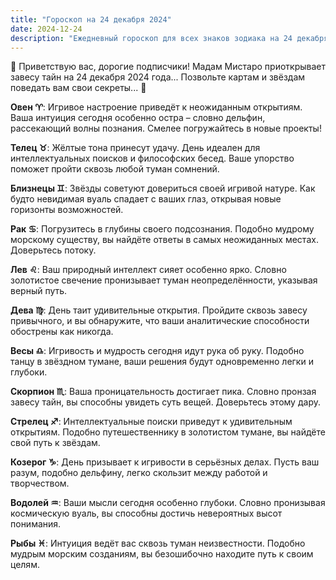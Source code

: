 ```yaml
---
title: "Гороскоп на 24 декабря 2024"
date: 2024-12-24
description: "Ежедневный гороскоп для всех знаков зодиака на 24 декабря 2024 года от Мадам Мистаро"
---
```


🌟 Приветствую вас, дорогие подписчики! Мадам Мистаро приоткрывает завесу тайн на 24 декабря 2024 года... Позвольте картам и звёздам поведать вам свои секреты... 🔮

<b>Овен ♈️</b>: Игривое настроение приведёт к неожиданным открытиям. Ваша интуиция сегодня особенно остра – словно дельфин, рассекающий волны познания. Смелее погружайтесь в новые проекты!

<b>Телец ♉️</b>: Жёлтые тона принесут удачу. День идеален для интеллектуальных поисков и философских бесед. Ваше упорство поможет пройти сквозь любой туман сомнений.

<b>Близнецы ♊️</b>: Звёзды советуют довериться своей игривой натуре. Как будто невидимая вуаль спадает с ваших глаз, открывая новые горизонты возможностей.

<b>Рак ♋️</b>: Погрузитесь в глубины своего подсознания. Подобно мудрому морскому существу, вы найдёте ответы в самых неожиданных местах. Доверьтесь потоку.

<b>Лев ♌️</b>: Ваш природный интеллект сияет особенно ярко. Словно золотистое свечение пронизывает туман неопределённости, указывая верный путь.

<b>Дева ♍️</b>: День таит удивительные открытия. Пройдите сквозь завесу привычного, и вы обнаружите, что ваши аналитические способности обострены как никогда.

<b>Весы ♎️</b>: Игривость и мудрость сегодня идут рука об руку. Подобно танцу в звёздном тумане, ваши решения будут одновременно легки и глубоки.

<b>Скорпион ♏️</b>: Ваша проницательность достигает пика. Словно пронзая завесу тайн, вы способны увидеть суть вещей. Доверьтесь этому дару.

<b>Стрелец ♐️</b>: Интеллектуальные поиски приведут к удивительным открытиям. Подобно путешественнику в золотистом тумане, вы найдёте свой путь к звёздам.

<b>Козерог ♑️</b>: День призывает к игривости в серьёзных делах. Пусть ваш разум, подобно дельфину, легко скользит между работой и творчеством.

<b>Водолей ♒️</b>: Ваши мысли сегодня особенно глубоки. Словно пронизывая космическую вуаль, вы способны достичь невероятных высот понимания.

<b>Рыбы ♓️</b>: Интуиция ведёт вас сквозь туман неизвестности. Подобно мудрым морским созданиям, вы безошибочно находите путь к своим целям.